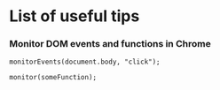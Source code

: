 # List of useful tips

### Monitor DOM events and functions in Chrome
```
monitorEvents(document.body, "click");
```
```
monitor(someFunction);
```

